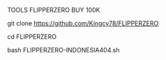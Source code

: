 TOOLS FLIPPERZERO BUY 100K 

git clone https://github.com/Kingcy78/FLIPPERZERO

cd FLIPPERZERO

bash FLIPPERZERO-INDONESIA404.sh

